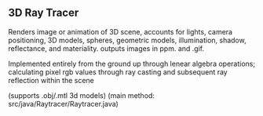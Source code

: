 ## 3D Ray Tracer
Renders image or animation of 3D scene, accounts for lights, camera positioning, 3D models, spheres,
geometric models, illumination, shadow, reflectance, and materiality. outputs images in ppm. and .gif.

Implemented entirely from the ground up through lenear algebra operations; calculating pixel rgb values through ray casting and subsequent ray reflection within the scene

(supports .obj/.mtl 3d models) 
(main method: src/java/Raytracer/Raytracer.java)
